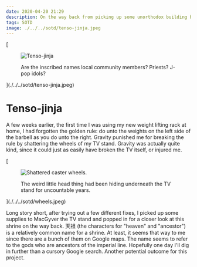 ```yaml
---
date: 2020-04-20 21:29
description: On the way back from picking up some unorthodox building blocks, April 18, 2020.
tags: SOTD
image: ./../../sotd/tenso-jinja.jpeg
---
```

[<figure>
  <img src="./../../sotd/tenso-jinja.jpeg"
  alt="Tenso-jinja">
  <figcaption>
  Are the inscribed names local community members? Priests? J-pop idols?
  </figcaption>
</figure>](./../../sotd/tenso-jinja.jpeg)

# Tenso-jinja

A few weeks earlier, the first time I was using my new weight lifting rack at home, I had forgotten the golden rule: do unto the weights on the left side of the barbell as you do unto the right. Gravity punished me for breaking the rule by shattering the wheels of my TV stand. Gravity was actually quite kind, since it could just as easily have broken the TV itself, or injured me.

[<figure>
  <img src="./../../sotd/wheels.jpeg"
  alt="Shattered caster wheels."/>
  <figcaption>The weird little head thing had been hiding underneath the TV stand for uncountable years.
  </figcaption>
</figure>](./../../sotd/wheels.jpeg)

Long story short, after trying out a few different fixes, I picked up some supplies to MacGyver the TV stand and popped in for a closer look at this shrine on the way back. 天祖 (the characters for "heaven" and "ancestor") is a relatively common name for a shrine. At least, it seems that way to me since there are a bunch of them on Google maps. The name seems to refer to the gods who are ancestors of the imperial line. Hopefully one day I'll dig in further than a cursory Google search. Another potential outcome for this project.
